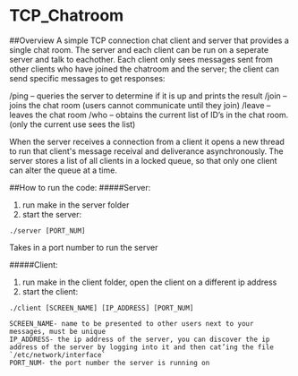 # TCP_Chatroom
##Overview
A simple TCP connection chat client and server that provides a single chat room.  The server and each client can be run on a seperate server and talk to eachother.  Each client only sees messages sent from other clients who have joined the chatroom and the server; the client can send specific messages to get responses:

/ping – queries the server to determine if it is up and prints the result 
/join – joins the chat room (users cannot communicate until they join)
/leave – leaves the chat room
/who – obtains the current list of ID’s in the chat room. (only the current use sees the list)

When the server receives a connection from a client it opens a new thread to run that client's message receival and deliverance asynchronously.  The server stores a list of all clients in a locked queue, so that only one client can alter the queue at a time.

##How to run the code:
#####Server:
1. run make in the server folder
2. start the server:
```
./server [PORT_NUM]
```
   Takes in a port number to run the server
   
#####Client:
1. run make in the client folder, open the client on a different ip address
2. start the client:
```
./client [SCREEN_NAME] [IP_ADDRESS] [PORT_NUM]
```
    SCREEN_NAME- name to be presented to other users next to your messages, must be unique
    IP_ADDRESS- the ip address of the server, you can discover the ip address of the server by logging into it and then cat’ing the file  `/etc/network/interface`
    PORT_NUM- the port number the server is running on
